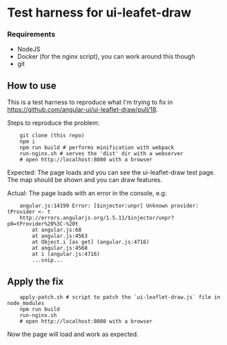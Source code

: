 # Test harness for ui-leafet-draw

### Requirements

 - NodeJS
 - Docker (for the nginx script), you can work around this though
 - git

## How to use

This is a test harness to reproduce what I'm trying to fix in https://github.com/angular-ui/ui-leaflet-draw/pull/18.

Steps to reproduce the problem:

        git clone (this repo)
        npm i
        npm run build # performs minification with webpack
        run-nginx.sh # serves the 'dist' dir with a webserver
        # open http://localhost:8080 with a browser

Expected:
The page loads and you can see the ui-leaflet-draw test page. The map should be shown and you can draw features.

Actual:
The page loads with an error in the console, e.g:

        angular.js:14199 Error: [$injector:unpr] Unknown provider: tProvider <- t
        http://errors.angularjs.org/1.5.11/$injector/unpr?p0=tProvider%20%3C-%20t
            at angular.js:68
            at angular.js:4563
            at Object.i [as get] (angular.js:4716)
            at angular.js:4568
            at i (angular.js:4716)
            ...snip...

## Apply the fix

        apply-patch.sh # script to patch the `ui-leaflet-draw.js` file in node_modules
        npm run build
        run-nginx.sh
        # open http://localhost:8080 with a browser

Now the page will load and work as expected.